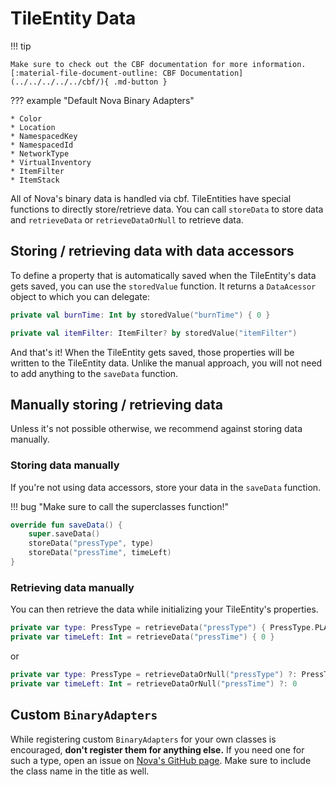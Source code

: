 # TileEntity Data

!!! tip 

    Make sure to check out the CBF documentation for more information.  
    [:material-file-document-outline: CBF Documentation](../../../../../cbf/){ .md-button }

??? example "Default Nova Binary Adapters"

    * Color
    * Location
    * NamespacedKey
    * NamespacedId
    * NetworkType
    * VirtualInventory
    * ItemFilter
    * ItemStack

All of Nova's binary data is handled via cbf. TileEntities have special functions to directly store/retrieve data. You can
call ``storeData`` to store data and ``retrieveData`` or ``retrieveDataOrNull`` to retrieve data.

## Storing / retrieving data with data accessors

To define a property that is automatically saved when the TileEntity's data gets saved, you can use the `storedValue` function.
It returns a `DataAcessor` object to which you can delegate:  

```kotlin title="storedValue (not null)"
private val burnTime: Int by storedValue("burnTime") { 0 }
```

```kotlin title="storedValue (nullable)"
private val itemFilter: ItemFilter? by storedValue("itemFilter")
```

And that's it! When the TileEntity gets saved, those properties will be written to the TileEntity data. Unlike the manual
approach, you will not need to add anything to the `saveData` function.

## Manually storing / retrieving data

Unless it's not possible otherwise, we recommend against storing data manually.

### Storing data manually

If you're not using data accessors, store your data in the `saveData` function.

!!! bug "Make sure to call the superclasses function!"

```kotlin title="MechanicalPress.kt"
override fun saveData() {
    super.saveData()
    storeData("pressType", type)
    storeData("pressTime", timeLeft)
}
```

### Retrieving data manually

You can then retrieve the data while initializing your TileEntity's properties.

```kotlin title="MechanicalPress.kt"
private var type: PressType = retrieveData("pressType") { PressType.PLATE }
private var timeLeft: Int = retrieveData("pressTime") { 0 }
```

or

```kotlin title="MechanicalPress.kt"
private var type: PressType = retrieveDataOrNull("pressType") ?: PressType.PLATE
private var timeLeft: Int = retrieveDataOrNull("pressTime") ?: 0
```

## Custom ``BinaryAdapters``

While registering custom ``BinaryAdapters`` for your own classes is encouraged, **don't register them for
anything else.** If you need one for such a type, open an issue on [Nova's GitHub page](https://github.com/xenondevs/Nova/issues/new/choose).
Make sure to include the class name in the title as well.
